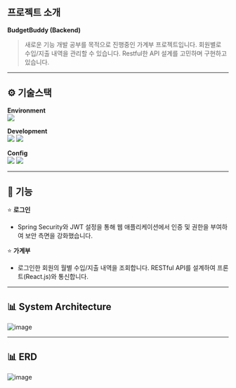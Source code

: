 
## 프로젝트 소개
**BudgetBuddy (Backend)**  
> 새로운 기능 개발 공부를 목적으로 진행중인 가계부 프로젝트입니다. 회원별로 수입/지출 내역을 관리할 수 있습니다. Restful한 API 설계를 고민하며 구현하고 있습니다.

* * *   
⚙️ 기술스택
-------------
**Environment**  
<img src="https://img.shields.io/badge/Spring-6DB33F?style=for-the-badge&logo=spring&logoColor=white"/> 
  
**Development**  
<img src="https://img.shields.io/badge/Java-ED8B00?style=for-the-badge&logo=openjdk&logoColor=white"/> <img src="https://img.shields.io/badge/MariaDB-003545?style=for-the-badge&logo=mariadb&logoColor=white"/>  
  
**Config**  
<img src="https://img.shields.io/badge/Gradle-02303A.svg?style=for-the-badge&logo=Gradle&logoColor=white"/> <img src="https://img.shields.io/badge/Spring_Security-6DB33F?style=for-the-badge&logo=Spring-Security&logoColor=white"/> 

* * *     
📌 기능
-------------
⭐ **로그인**
- Spring Security와 JWT 설정을 통해 웹 애플리케이션에서 인증 및 권한을 부여하여 보안 측면을 강화했습니다.

⭐ **가계부**
- 로그인한 회원의 월별 수입/지출 내역을 조회합니다. RESTful API를 설계하여 프론트(React.js)와 통신합니다. 


* * *     
📊 System Architecture 
-------------
![image](https://github.com/user-attachments/assets/f28272f7-bb8d-4c85-81b6-72cf253c8830) 


* * *     
📊 ERD 
-------------
![image](https://github.com/user-attachments/assets/c2235822-19f8-4794-83f1-318cf508f8e2) 


